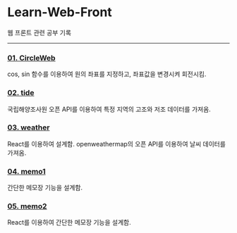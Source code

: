 # Learn-Web-Front

웹 프론트 관련 공부 기록

----------

### <a href="https://github.com/1Dohyeon/Study-Web/tree/master/01_CircleWeb">01. CircleWeb</a>
cos, sin 함수를 이용하여 원의 좌표를 지정하고, 좌표값을 변경시켜 회전시킴.

### <a href="https://github.com/1Dohyeon/Study-Web/tree/master/02_tide">02. tide</a>
국립해양조사원 오픈 API를 이용하여 특정 지역의 고조와 저조 데이터를 가져옴.

### <a href="https://github.com/1Dohyeon/Study-Web/tree/master/03_weather">03. weather</a>
React를 이용하여 설계함.
openweathermap의 오픈 API를 이용하여 날씨 데이터를 가져옴.

### <a href="https://github.com/1Dohyeon/Study-Web/tree/master/04_memo1">04. memo1</a>
간단한 메모장 기능을 설계함.

### <a href="https://github.com/1Dohyeon/Study-Web/tree/master/05_memo2">05. memo2</a>
React를 이용하여 간단한 메모장 기능을 설계함.
